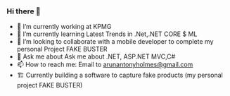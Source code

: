 ### Hi there 👋

 
 

- 🔭 I’m currently working at KPMG
- 🌱 I’m currently learning Latest Trends in .Net,.NET CORE $ ML
- 👯 I’m looking to collaborate with a mobile developer to complete my personal Project FAKE BUSTER
- 💬 Ask me about  Ask me about .NET, ASP.NET MVC,C#
- 📫 How to reach me: Email to arunantonyholmes@gmail.com
- :building_construction: Currently building  a software to capture  fake products (my personal project FAKE BUSTER)
 
 
